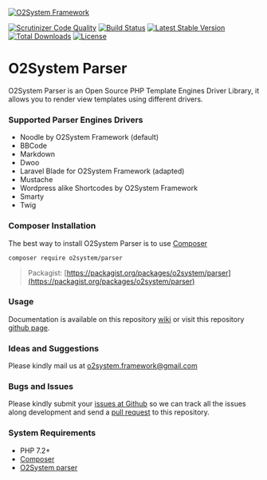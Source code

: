 [![O2System Framework](http://o2system.id/assets/img/logo/logo-white-200px.png?logo)](http://o2system.id)

[![Scrutinizer Code Quality](https://scrutinizer-ci.com/g/o2system/parser/badges/quality-score.png?b=master)](https://scrutinizer-ci.com/g/o2system/parser/?branch=master)
[![Build Status](https://scrutinizer-ci.com/g/o2system/parser/badges/build.png?b=master)](https://scrutinizer-ci.com/g/o2system/parser/build-status/master)
[![Latest Stable Version](https://poser.pugx.org/o2system/parser/v/stable)](https://packagist.org/packages/o2system/parser)
[![Total Downloads](https://poser.pugx.org/o2system/parser/downloads)](https://packagist.org/packages/o2system/parser)
[![License](https://poser.pugx.org/o2system/parser/license)](https://packagist.org/packages/o2system/parser)

# O2System Parser
O2System Parser is an Open Source PHP Template Engines Driver Library, it allows you to render view templates using different drivers.

### Supported Parser Engines Drivers
- Noodle by O2System Framework (default)
- BBCode
- Markdown
- Dwoo
- Laravel Blade for O2System Framework (adapted)
- Mustache
- Wordpress alike Shortcodes by O2System Framework
- Smarty
- Twig


### Composer Installation
The best way to install O2System Parser is to use [Composer](https://getcomposer.org)
```
composer require o2system/parser
```
> Packagist: [https://packagist.org/packages/o2system/parser](https://packagist.org/packages/o2system/parser)

### Usage
Documentation is available on this repository [wiki](https://github.com/o2system/parser/wiki) or visit this repository [github page](https://o2system.github.io/parser).

### Ideas and Suggestions
Please kindly mail us at [o2system.framework@gmail.com](mailto:o2system.framework@gmail.com])

### Bugs and Issues
Please kindly submit your [issues at Github](http://github.com/o2system/parser/issues) so we can track all the issues along development and send a [pull request](http://github.com/o2system/parser/pulls) to this repository.

### System Requirements
- PHP 7.2+
- [Composer](https://getcomposer.org)
- [O2System parser](https://github.com/o2system/parser)